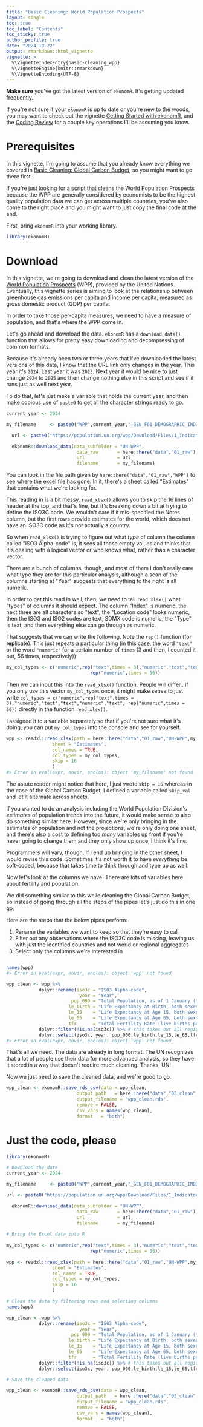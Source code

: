 ```yaml
---
title: "Basic Cleaning: World Population Prospects"
layout: single
toc: true
toc_label: "Contents"
toc_sticky: true
author_profile: true
date: "2024-10-22"
output: rmarkdown::html_vignette
vignette: >
  %\VignetteIndexEntry{basic-cleaning_wpp}
  %\VignetteEngine{knitr::rmarkdown}
  %\VignetteEncoding{UTF-8}
---
```



**Make sure** you've got the latest version of `ekonomR`. It's getting updated frequently. 

If you're not sure if your `ekonomR` is up to date or you're new to the woods, you may want to check out the vignette [Getting Started with ekonomR](https://stallman-j.github.io/ekonomR/vignettes/getting-started-with-ekonomR/), and the [Coding Review](https://stallman-j.github.io/ekonomR/vignettes/coding-review/) for a couple key operations I'll be assuming you know.

# Prerequisites

In this vignette, I'm going to assume that you already know everything we covered in [Basic Cleaning: Global Carbon Budget](https://stallman-j.github.io/ekonomR/vignettes/basic-cleaning_gcb/), so you might want to go there first. 

If you're just looking for a script that cleans the World Population Prospects because the WPP are generally considered by economists to be the highest quality population data we can get across multiple countries, you've also come to the right place and you might want to just copy the final code at the end.

First, bring `ekonomR` into your working library.


``` r
library(ekonomR)
```

# Download

In this vignette, we're going to download and clean the latest version of the [World Population Prospects](https://population.un.org/wpp/Download/Standard/MostUsed/) (WPP), provided by the United Nations. Eventually, this vignette series is aiming to look at the relationship between greenhouse gas emissions per capita and income per capita, measured as gross domestic product (GDP) per capita.

In order to take those per-capita measures, we need to have a measure of population, and that's where the WPP come in.

Let's go ahead and download the data. `ekonomR` has a `download_data()` function that allows for pretty easy downloading and decompressing of common formats. 

Because it's already been two or three years that I've downloaded the latest versions of this data, I know that the URL link only changes in the year. This year it's `2024`. Last year it was `2023`. Next year it would be nice to just change `2024` to `2025` and then change nothing else in this script and see if it runs just as well next year.

To do that, let's just make a variable that holds the current year, and then make copious use of `paste0` to get all the character strings ready to go.


``` r
current_year <- 2024

my_filename     <- paste0("WPP",current_year,"_GEN_F01_DEMOGRAPHIC_INDICATORS_COMPACT.xlsx")

  url <- paste0("https://population.un.org/wpp/Download/Files/1_Indicator%20(Standard)/EXCEL_FILES/1_General/WPP",current_year,"_GEN_F01_DEMOGRAPHIC_INDICATORS_COMPACT.xlsx")

  ekonomR::download_data(data_subfolder = "UN-WPP",
                          data_raw       = here::here("data","01_raw"),
                          url            = url,
                          filename       = my_filename)
```

You can look in the file path given by `here::here("data","01_raw","WPP")` to see where the excel file has gone. In it, there's a sheet called "Estimates" that contains what we're looking for.

This reading in is a bit messy. `read_xlsx()` allows you to skip the 16 lines of header at the top, and that's fine, but it's breaking down a bit at trying to define the ISO3C code. We wouldn't care if it mis-specified the Notes column, but the first rows provide estimates for the world, which does not have an ISO3C code as it's not actually a country.

So when `read_xlsx()` is trying to figure out what *type* of column the column called "ISO3 Alpha-code" is, it sees all these empty values and thinks that it's dealing with a logical vector or who knows what, rather than a character vector.

There are a bunch of columns, though, and most of them I don't really care what type they are for this particular analysis, although a scan of the columns starting at "Year" suggests that everything to the right is all numeric. 

In order to get this read in well, then, we need to tell `read_xlsx()` what "types" of columns it should expect. The column "Index" is numeric, the next three are all characters so "text", the "Location code" looks numeric, then the ISO3 and ISO2 codes are text, SDMX code is numeric, the "Type" is text, and then everything else can go through as numeric.

That suggests that we can write the following. Note the `rep()` function (for **rep**licate). This just repeats a particular thing (in this case, the word `"text"` or the word `"numeric"` for a certain number of `times` (3 and then, I counted it out, 56 times, respectively)) 


``` r
my_col_types <- c("numeric",rep("text",times = 3),"numeric","text","text","numeric","text",
                               rep("numeric",times = 56))
```

Then we can input this into the `read_xlsx()` function. People will differ.. if you only use this vector `my_col_types` once, it might make sense to just write `col_types = c("numeric",rep("text",times = 3),"numeric","text","text","numeric","text", rep("numeric",times = 56))` directly in the function `read_xlsx()`. 

I assigned it to a variable separately so that if you're not sure what it's doing, you can put `my_col_types` into the console and see for yourself.


``` r
wpp <- readxl::read_xlsx(path = here::here("data","01_raw","UN-WPP",my_filename),
                 sheet = "Estimates",
                 col_names = TRUE,
                 col_types = my_col_types,
                 skip = 16
                 )
#> Error in eval(expr, envir, enclos): object 'my_filename' not found
```

The astute reader might notice that here, I just wrote `skip = 16` whereas in the case of the Global Carbon Budget, I defined a variable called `skip_val` and let it alternate across sheets.

If you wanted to do an analysis including the World Population Division's *estimates* of population trends into the future, it would make sense to also do something similar here. However, since we're only bringing in the estimates of population and not the projections, we're only doing one sheet, and there's also a cost to defining too *many* variables up front if you're never going to change them and they only show up once, I think it's fine.

Programmers will vary, though. If I end up bringing in the other sheet, I would revise this code. Sometimes it's not worth it to have *everything* be soft-coded, because that takes time to think through and type up as well.

Now let's look at the columns we have. There are lots of variables here about fertility and population. 

We did something similar to this while cleaning the Global Carbon Budget, so instead of going through all the steps of the pipes let's just do this in one go.

Here are the steps that the below pipes perform:

1. Rename the variables we want to keep so that they're easy to call
2. Filter out any observations where the ISO3C code is missing, leaving us with just the identified countries and not world or regional aggregates
3. Select only the columns we're interested in


``` r

names(wpp)
#> Error in eval(expr, envir, enclos): object 'wpp' not found

wpp_clean <- wpp %>%
            dplyr::rename(iso3c = "ISO3 Alpha-code",
                           year = "Year",
                        pop_000 = "Total Population, as of 1 January (thousands)",
                       le_birth = "Life Expectancy at Birth, both sexes (years)",
                       le_15    = "Life Expectancy at Age 15, both sexes (years)",
                       le_65    = "Life Expectancy at Age 65, both sexes (years)",
                       tfr      = "Total Fertility Rate (live births per woman)") %>%
            dplyr::filter(!is.na(iso3c)) %>% # this takes out all regions and just leaves countries
            dplyr::select(iso3c, year, pop_000,le_birth,le_15,le_65,tfr)
#> Error in eval(expr, envir, enclos): object 'wpp' not found
```

That's all we need. The data are already in long format. The UN recognizes that a lot of people use their data for more advanced analysis, so they have it stored in a way that doesn't require much cleaning. Thanks, UN!

Now we just need to save the cleaned data, and we're good to go.

``` r
wpp_clean <- ekonomR::save_rds_csv(data = wpp_clean,
                          output_path   = here::here("data","03_clean","WPP"),
                          output_filename = "wpp_clean.rds",
                          remove = FALSE,
                          csv_vars = names(wpp_clean),
                          format   = "both")
```

# Just the code, please


``` r
library(ekonomR)

# Download the data
current_year <- 2024

my_filename     <- paste0("WPP",current_year,"_GEN_F01_DEMOGRAPHIC_INDICATORS_COMPACT.xlsx")

url <- paste0("https://population.un.org/wpp/Download/Files/1_Indicator%20(Standard)/EXCEL_FILES/1_General/WPP",current_year,"_GEN_F01_DEMOGRAPHIC_INDICATORS_COMPACT.xlsx")

  ekonomR::download_data(data_subfolder = "UN-WPP",
                          data_raw       = here::here("data","01_raw"),
                          url            = url,
                          filename       = my_filename)
  
# Bring the Excel data into R
  
my_col_types <- c("numeric",rep("text",times = 3),"numeric","text","text","numeric","text",
                               rep("numeric",times = 56))

wpp <- readxl::read_xlsx(path = here::here("data","01_raw","UN-WPP",my_filename),
                 sheet = "Estimates",
                 col_names = TRUE,
                 col_types = my_col_types,
                 skip = 16
                 )

# Clean the data by filtering rows and selecting columns
names(wpp)

wpp_clean <- wpp %>%
            dplyr::rename(iso3c = "ISO3 Alpha-code",
                           year = "Year",
                        pop_000 = "Total Population, as of 1 January (thousands)",
                       le_birth = "Life Expectancy at Birth, both sexes (years)",
                       le_15    = "Life Expectancy at Age 15, both sexes (years)",
                       le_65    = "Life Expectancy at Age 65, both sexes (years)",
                       tfr      = "Total Fertility Rate (live births per woman)") %>%
            dplyr::filter(!is.na(iso3c)) %>% # this takes out all regions and just leaves countries
            dplyr::select(iso3c, year, pop_000,le_birth,le_15,le_65,tfr)

# Save the cleaned data

wpp_clean <- ekonomR::save_rds_csv(data = wpp_clean,
                          output_path   = here::here("data","03_clean","WPP"),
                          output_filename = "wpp_clean.rds",
                          remove = FALSE,
                          csv_vars = names(wpp_clean),
                          format   = "both")

```
